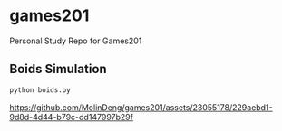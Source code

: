 # games201

Personal Study Repo for Games201

## Boids Simulation
```bash
python boids.py
```
https://github.com/MolinDeng/games201/assets/23055178/229aebd1-9d8d-4d44-b79c-dd147997b29f
